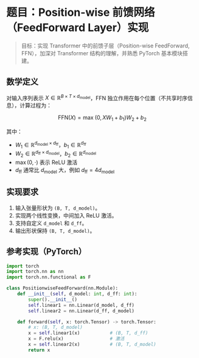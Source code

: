 # 题目：Position-wise 前馈网络（FeedForward Layer）实现

> 目标：实现 Transformer 中的前馈子层（Position-wise FeedForward, FFN），加深对 Transformer 结构的理解，并熟悉 PyTorch 基本模块搭建。

## 数学定义

对输入序列表示 $X \in \mathbb{R}^{B \times T \times d_{\text{model}}}$，FFN 独立作用在每个位置（不共享时序信息），计算过程为：

$$
\text{FFN}(X) = \max\!\big(0,\, X W_1 + b_1\big) W_2 + b_2
$$

其中：

- $W_1 \in \mathbb{R}^{d_{\text{model}} \times d_{\text{ff}}}$，$b_1 \in \mathbb{R}^{d_{\text{ff}}}$
- $W_2 \in \mathbb{R}^{d_{\text{ff}} \times d_{\text{model}}}$，$b_2 \in \mathbb{R}^{d_{\text{model}}}$
- $\max(0, \cdot)$ 表示 ReLU 激活
- $d_{\text{ff}}$ 通常比 $d_{\text{model}}$ 大，例如 $d_{\text{ff}}=4d_{\text{model}}$

## 实现要求

1. 输入张量形状为 `(B, T, d_model)`。
2. 实现两个线性变换，中间加入 ReLU 激活。
3. 支持自定义 `d_model` 和 `d_ff`。
4. 输出形状保持 `(B, T, d_model)`。

## 参考实现（PyTorch）

```python
import torch
import torch.nn as nn
import torch.nn.functional as F

class PositionwiseFeedForward(nn.Module):
    def __init__(self, d_model: int, d_ff: int):
        super().__init__()
        self.linear1 = nn.Linear(d_model, d_ff)
        self.linear2 = nn.Linear(d_ff, d_model)

    def forward(self, x: torch.Tensor) -> torch.Tensor:
        # x: (B, T, d_model)
        x = self.linear1(x)           # (B, T, d_ff)
        x = F.relu(x)                 # 激活
        x = self.linear2(x)           # (B, T, d_model)
        return x
```
